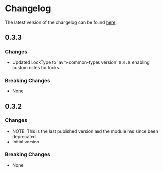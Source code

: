 # Changelog

The latest version of the changelog can be found [here](https://github.com/Azure/bicep-registry-modules/blob/main/avm/res/network/front-door/CHANGELOG.md).

## 0.3.3

### Changes

- Updated LockType to 'avm-common-types version' `0.6.0`, enabling custom notes for locks.

### Breaking Changes

- None

## 0.3.2

### Changes

- NOTE: This is the last published version and the module has since been deprecated.
- Initial version

### Breaking Changes

- None
